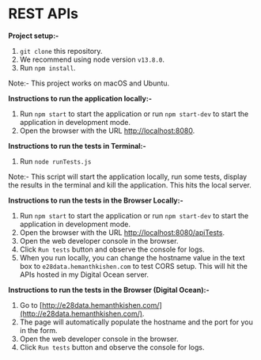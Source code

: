 # REST APIs

**Project setup:-**

1. `git clone` this repository.
2. We recommend using node version `v13.8.0`.
3. Run `npm install`.

Note:- This project works on macOS and Ubuntu.

**Instructions to run the application locally:-**

1. Run `npm start` to start the application or run `npm start-dev` to start the application in development mode.
2. Open the browser with the URL [http://localhost:8080](http://localhost:8080).

**Instructions to run the tests in Terminal:-**

1. Run `node runTests.js`

Note:- This script will start the application locally, run some tests, display the results in the terminal and kill the application. This hits the local server.

**Instructions to run the tests in the Browser Locally:-**

1. Run `npm start` to start the application or run `npm start-dev` to start the application in development mode.
2. Open the browser with the URL [http://localhost:8080/apiTests](http://localhost:8080/apiTests).
3. Open the web developer console in the browser.
4. Click `Run tests` button and observe the console for logs.
5. When you run locally, you can change the hostname value in the text box to `e28data.hemanthkishen.com` to test CORS setup. This will hit the APIs hosted in my Digital Ocean server.

**Instructions to run the tests in the Browser (Digital Ocean):-**

1. Go to [http://e28data.hemanthkishen.com/](http://e28data.hemanthkishen.com/).
2. The page will automatically populate the hostname and the port for you in the form.
3. Open the web developer console in the browser.
4. Click `Run tests` button and observe the console for logs.